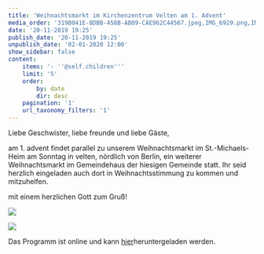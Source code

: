```yaml
---
title: 'Weihnachtsmarkt im Kirchenzentrum Velten am 1. Advent'
media_order: '319B041E-8DBB-458B-AB09-CAE962C44567.jpeg,IMG_6929.png,IMG_6930.png,Velten_WM2019.pdf'
date: '20-11-2019 19:25'
publish_date: '20-11-2019 19:25'
unpublish_date: '02-01-2020 12:00'
show_sidebar: false
content:
    items: '- ''@self.children'''
    limit: '5'
    order:
        by: date
        dir: desc
    pagination: '1'
    url_taxonomy_filters: '1'
---
```


Liebe Geschwister, liebe freunde und liebe Gäste,

am 1. advent findet parallel zu unserem Weihnachtsmarkt im St.-Michaels-Heim am Sonntag in velten, nördlich von Berlin, ein weiterer Weihnachtsmarkt im Gemeindehaus der hiesigen Gemeinde statt. Ihr seid herzlich eingeladen auch dort in Weihnachtsstimmung zu kommen und mitzuhelfen.

mit einem herzlichen Gott zum Gruß!

![](http://https://smh-gemeinden.de/user/pages/02.news/20.weihnachtsmarkt-im-kirchenzentrum-velten-am-1-advent/IMG_6929.png)

![](https://smh-gemeinden.de/user/pages/02.news/20.weihnachtsmarkt-im-kirchenzentrum-velten-am-1-advent/IMG_6930.png)

Das Programm ist online und kann [hier](https://smh-gemeinden.de/user/pages/02.news/20.weihnachtsmarkt-im-kirchenzentrum-velten-am-1-advent/Velten_WM2019.pdf)heruntergeladen werden.